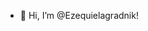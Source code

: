 - 👋 Hi, I’m @Ezequielagradnik!


<!---
Ezequielagradnik/Ezequielagradnik is a ✨ special ✨ repository because its `README.md` (this file) appears on your GitHub profile.
You can click the Preview link to take a look at your changes.
--->

